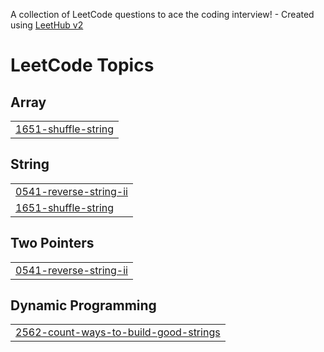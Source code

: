 A collection of LeetCode questions to ace the coding interview! - Created using [LeetHub v2](https://github.com/arunbhardwaj/LeetHub-2.0)
<!---LeetCode Topics Start-->
# LeetCode Topics
## Array
|  |
| ------- |
| [1651-shuffle-string](https://github.com/ashwani-10/DSA-Problems/tree/master/1651-shuffle-string) |
## String
|  |
| ------- |
| [0541-reverse-string-ii](https://github.com/ashwani-10/DSA-Problems/tree/master/0541-reverse-string-ii) |
| [1651-shuffle-string](https://github.com/ashwani-10/DSA-Problems/tree/master/1651-shuffle-string) |
## Two Pointers
|  |
| ------- |
| [0541-reverse-string-ii](https://github.com/ashwani-10/DSA-Problems/tree/master/0541-reverse-string-ii) |
## Dynamic Programming
|  |
| ------- |
| [2562-count-ways-to-build-good-strings](https://github.com/ashwani-10/DSA-Problems/tree/master/2562-count-ways-to-build-good-strings) |
<!---LeetCode Topics End-->
